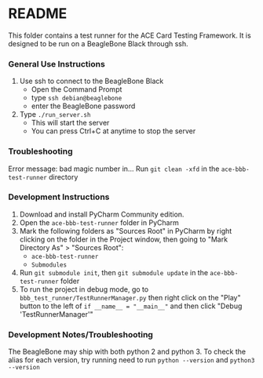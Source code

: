 # README #

This folder contains a test runner for the ACE Card Testing Framework.
It is designed to be run on a BeagleBone Black through ssh.

### General Use Instructions ###

1. Use ssh to connect to the BeagleBone Black
   - Open the Command Prompt
   - type `ssh debian@beaglebone`
   - enter the BeagleBone password
2. Type `./run_server.sh`
   - This will start the server
   - You can press Ctrl+C at anytime to stop the server

### Troubleshooting ###

Error message: bad magic number in...
Run `git clean -xfd` in the `ace-bbb-test-runner` directory

### Development Instructions ###

1. Download and install PyCharm Community edition.
2. Open the `ace-bbb-test-runner` folder in PyCharm
3. Mark the following folders as "Sources Root" in PyCharm by right clicking on
   the folder in the Project window, then going to
   "Mark Directory As" > "Sources Root":
   - `ace-bbb-test-runner`
   - `Submodules`
4. Run `git submodule init`, then `git submodule update` in the
   `ace-bbb-test-runner` folder
5. To run the project in debug mode, go to
   `bbb_test_runner/TestRunnerManager.py`
   then right click on the "Play" button to the left of
   `if __name__ = "__main__"`
   and then click "Debug 'TestRunnerManager'"

### Development Notes/Troubleshooting ###

The BeagleBone may ship with both python 2 and python 3. To check the alias for
each version, try running need to run `python --version` and `python3 --version`
